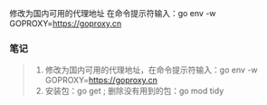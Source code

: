 修改为国内可用的代理地址
在命令提示符输入：go env -w GOPROXY=https://goproxy.cn

### 笔记
> 1. 修改为国内可用的代理地址，在命令提示符输入：go env -w GOPROXY=https://goproxy.cn
> 2. 安装包：go get <pkg name>; 删除没有用到的包：go mod tidy
> 